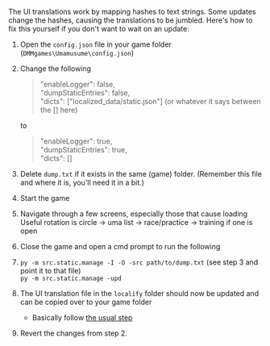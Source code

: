 The UI translations work by mapping hashes to text strings.
Some updates change the hashes, causing the translations to be jumbled.
Here's how to fix this yourself if you don't want to wait on an update:

1. Open the `config.json` file in your game folder (`DMMgames\Umamusume\config.json`)
1. Change the following
    > "enableLogger": false,  
    > "dumpStaticEntries": false,  
    > "dicts": ["localized_data/static.json"] (or whatever it says between the [] here)
    
    to
    
    > "enableLogger": true,  
    > "dumpStaticEntries": true,  
    > "dicts": []
1. Delete `dump.txt` if it exists in the same (game) folder. (Remember this file and where it is, you'll need it in a bit.)
1. Start the game
1. Navigate through a few screens, especially those that cause loading  
   Useful rotation is circle -> uma list -> race/practice -> training if one is open
1. Close the game and open a cmd prompt to run the following
1. `py -m src.static.manage -I -O -src path/to/dump.txt` (see step 3 and point it to that file)  
   `py -m src.static.manage -upd`
1. The UI translation file in the `localify` folder should now be updated and can be copied over to your game folder
    - Basically follow [the usual step](readme.md#basic-usage)
1. Revert the changes from step 2.
